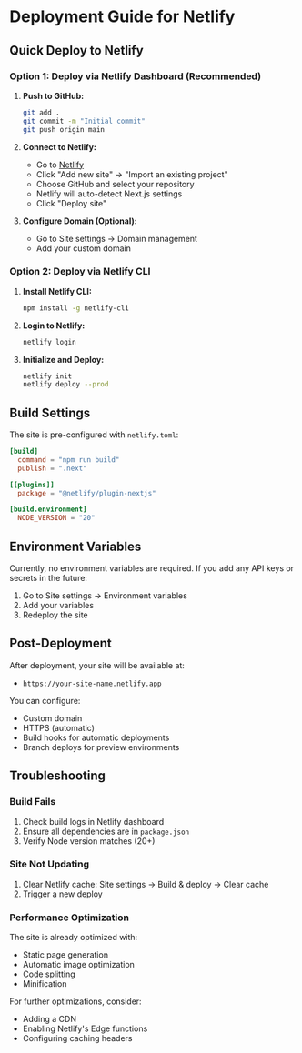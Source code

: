 # Deployment Guide for Netlify

## Quick Deploy to Netlify

### Option 1: Deploy via Netlify Dashboard (Recommended)

1. **Push to GitHub:**
   ```bash
   git add .
   git commit -m "Initial commit"
   git push origin main
   ```

2. **Connect to Netlify:**
   - Go to [Netlify](https://app.netlify.com)
   - Click "Add new site" → "Import an existing project"
   - Choose GitHub and select your repository
   - Netlify will auto-detect Next.js settings
   - Click "Deploy site"

3. **Configure Domain (Optional):**
   - Go to Site settings → Domain management
   - Add your custom domain

### Option 2: Deploy via Netlify CLI

1. **Install Netlify CLI:**
   ```bash
   npm install -g netlify-cli
   ```

2. **Login to Netlify:**
   ```bash
   netlify login
   ```

3. **Initialize and Deploy:**
   ```bash
   netlify init
   netlify deploy --prod
   ```

## Build Settings

The site is pre-configured with `netlify.toml`:

```toml
[build]
  command = "npm run build"
  publish = ".next"

[[plugins]]
  package = "@netlify/plugin-nextjs"

[build.environment]
  NODE_VERSION = "20"
```

## Environment Variables

Currently, no environment variables are required. If you add any API keys or secrets in the future:

1. Go to Site settings → Environment variables
2. Add your variables
3. Redeploy the site

## Post-Deployment

After deployment, your site will be available at:
- `https://your-site-name.netlify.app`

You can configure:
- Custom domain
- HTTPS (automatic)
- Build hooks for automatic deployments
- Branch deploys for preview environments

## Troubleshooting

### Build Fails

1. Check build logs in Netlify dashboard
2. Ensure all dependencies are in `package.json`
3. Verify Node version matches (20+)

### Site Not Updating

1. Clear Netlify cache: Site settings → Build & deploy → Clear cache
2. Trigger a new deploy

### Performance Optimization

The site is already optimized with:
- Static page generation
- Automatic image optimization
- Code splitting
- Minification

For further optimizations, consider:
- Adding a CDN
- Enabling Netlify's Edge functions
- Configuring caching headers

